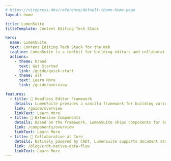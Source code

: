 ```yaml
---
# https://vitepress.dev/reference/default-theme-home-page
layout: home

title: LumenSuite
titleTemplate: Content Editing Tech Stack

hero:
  name: LumenSuite
  text: Content Editing Tech Stack for the Web
  tagline: LumenSuite is a toolkit for building editors and collaborative applications.
  actions:
    - theme: brand
      text: Get Started
      link: /guide/quick-start
    - theme: alt
      text: Learn More
      link: /guide/overview

features:
  - title: 🧩 Headless Editor Framework
    details: LumenSuite provides a vanilla framework for building various editors, enabling the design of diverse editing interfaces.
    link: /guide/overview
    linkText: Learn More
  - title: 🎨 Extensive Components
    details: Based on the framework, LumenSuite ships components for building complex editor UIs, which are highly interoperable.
    link: /components/overview
    linkText: Learn More
  - title: 🧬 Collaborative at Core
    details: Natively powered by CRDT, LumenSuite supports document streaming and conflict resolution at its heart, ready for collaboration inherently.
    link: /blog/crdt-native-data-flow
    linkText: Learn More
---
```

